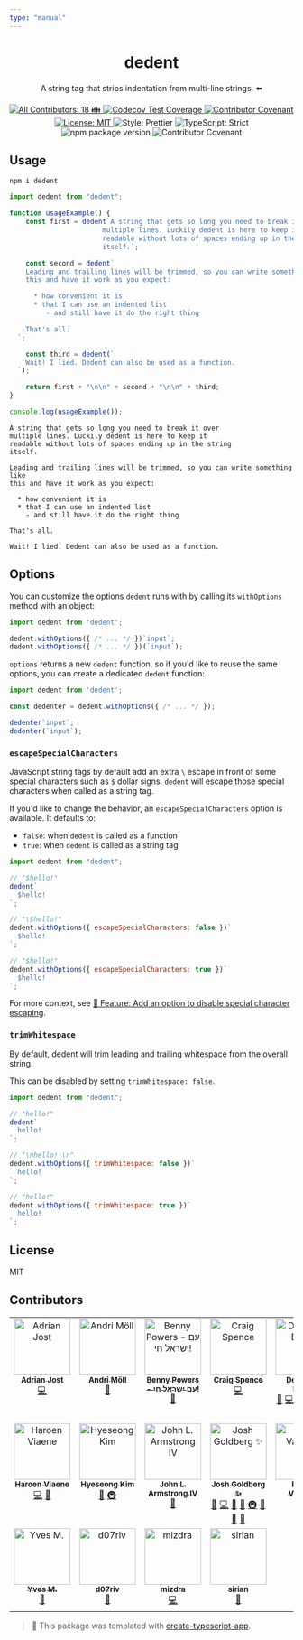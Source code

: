 ```yaml
---
type: "manual"
---
```


<h1 align="center">dedent</h1>

<p align="center">A string tag that strips indentation from multi-line strings. ⬅️</p>

<p align="center">
	<a href="#contributors" target="_blank">
<!-- prettier-ignore-start -->
<!-- ALL-CONTRIBUTORS-BADGE:START - Do not remove or modify this section -->
<img alt="All Contributors: 18 👪" src="https://img.shields.io/badge/all_contributors-18_👪-21bb42.svg" />
<!-- ALL-CONTRIBUTORS-BADGE:END -->
<!-- prettier-ignore-end -->
</a>
	<a href="https://codecov.io/gh/dmnd/dedent" target="_blank">
		<img alt="Codecov Test Coverage" src="https://codecov.io/gh/dmnd/dedent/branch/main/graph/badge.svg"/>
	</a>
	<a href="https://github.com/dmnd/dedent/blob/main/.github/CODE_OF_CONDUCT.md" target="_blank">
		<img alt="Contributor Covenant" src="https://img.shields.io/badge/code_of_conduct-enforced-21bb42" />
	</a>
	<a href="https://github.com/dmnd/dedent/blob/main/LICENSE.md" target="_blank">
		<img alt="License: MIT" src="https://img.shields.io/github/license/dmnd/dedent?color=21bb42">
	</a>
	<img alt="Style: Prettier" src="https://img.shields.io/badge/style-prettier-21bb42.svg" />
	<img alt="TypeScript: Strict" src="https://img.shields.io/badge/typescript-strict-21bb42.svg" />
	<img alt="npm package version" src="https://img.shields.io/npm/v/dedent?color=21bb42" />
	<img alt="Contributor Covenant" src="https://img.shields.io/badge/code_of_conduct-enforced-21bb42" />
</p>

## Usage

```shell
npm i dedent
```

```js
import dedent from "dedent";

function usageExample() {
	const first = dedent`A string that gets so long you need to break it over
                       multiple lines. Luckily dedent is here to keep it
                       readable without lots of spaces ending up in the string
                       itself.`;

	const second = dedent`
    Leading and trailing lines will be trimmed, so you can write something like
    this and have it work as you expect:

      * how convenient it is
      * that I can use an indented list
         - and still have it do the right thing

    That's all.
  `;

	const third = dedent(`
    Wait! I lied. Dedent can also be used as a function.
  `);

	return first + "\n\n" + second + "\n\n" + third;
}

console.log(usageExample());
```

```plaintext
A string that gets so long you need to break it over
multiple lines. Luckily dedent is here to keep it
readable without lots of spaces ending up in the string
itself.

Leading and trailing lines will be trimmed, so you can write something like
this and have it work as you expect:

  * how convenient it is
  * that I can use an indented list
    - and still have it do the right thing

That's all.

Wait! I lied. Dedent can also be used as a function.
```

## Options

You can customize the options `dedent` runs with by calling its `withOptions` method with an object:

<!-- prettier-ignore -->
```js
import dedent from 'dedent';

dedent.withOptions({ /* ... */ })`input`;
dedent.withOptions({ /* ... */ })(`input`);
```

`options` returns a new `dedent` function, so if you'd like to reuse the same options, you can create a dedicated `dedent` function:

<!-- prettier-ignore -->
```js
import dedent from 'dedent';

const dedenter = dedent.withOptions({ /* ... */ });

dedenter`input`;
dedenter(`input`);
```

### `escapeSpecialCharacters`

JavaScript string tags by default add an extra `\` escape in front of some special characters such as `$` dollar signs.
`dedent` will escape those special characters when called as a string tag.

If you'd like to change the behavior, an `escapeSpecialCharacters` option is available.
It defaults to:

- `false`: when `dedent` is called as a function
- `true`: when `dedent` is called as a string tag

```js
import dedent from "dedent";

// "$hello!"
dedent`
  $hello!
`;

// "\$hello!"
dedent.withOptions({ escapeSpecialCharacters: false })`
  $hello!
`;

// "$hello!"
dedent.withOptions({ escapeSpecialCharacters: true })`
  $hello!
`;
```

For more context, see [🚀 Feature: Add an option to disable special character escaping](https://github.com/dmnd/dedent/issues/63).

### `trimWhitespace`

By default, dedent will trim leading and trailing whitespace from the overall string.

This can be disabled by setting `trimWhitespace: false`.

```js
import dedent from "dedent";

// "hello!"
dedent`
  hello! 
`;

// "\nhello! \n"
dedent.withOptions({ trimWhitespace: false })`
  hello! 
`;

// "hello!"
dedent.withOptions({ trimWhitespace: true })`
  hello! 
`;
```

## License

MIT

## Contributors

<!-- spellchecker: disable -->
<!-- ALL-CONTRIBUTORS-LIST:START - Do not remove or modify this section -->
<!-- prettier-ignore-start -->
<!-- markdownlint-disable -->
<table>
  <tbody>
    <tr>
      <td align="center" valign="top" width="14.28%"><a href="https://adrianjost.dev/"><img src="https://avatars.githubusercontent.com/u/22987140?v=4?s=100" width="100px;" alt="Adrian Jost"/><br /><sub><b>Adrian Jost</b></sub></a><br /><a href="https://github.com/dmnd/dedent/commits?author=adrianjost" title="Code">💻</a></td>
      <td align="center" valign="top" width="14.28%"><a href="https://m811.com/"><img src="https://avatars.githubusercontent.com/u/156837?v=4?s=100" width="100px;" alt="Andri Möll"/><br /><sub><b>Andri Möll</b></sub></a><br /><a href="https://github.com/dmnd/dedent/issues?q=author%3Amoll" title="Bug reports">🐛</a></td>
      <td align="center" valign="top" width="14.28%"><a href="https://bennypowers.dev/"><img src="https://avatars.githubusercontent.com/u/1466420?v=4?s=100" width="100px;" alt="Benny Powers - עם ישראל חי!"/><br /><sub><b>Benny Powers - עם ישראל חי!</b></sub></a><br /><a href="#tool-bennypowers" title="Tools">🔧</a></td>
      <td align="center" valign="top" width="14.28%"><a href="https://github.com/phenomnomnominal"><img src="https://avatars.githubusercontent.com/u/1086286?v=4?s=100" width="100px;" alt="Craig Spence"/><br /><sub><b>Craig Spence</b></sub></a><br /><a href="https://github.com/dmnd/dedent/commits?author=phenomnomnominal" title="Code">💻</a></td>
      <td align="center" valign="top" width="14.28%"><a href="https://synthesis.com/"><img src="https://avatars.githubusercontent.com/u/4427?v=4?s=100" width="100px;" alt="Desmond Brand"/><br /><sub><b>Desmond Brand</b></sub></a><br /><a href="https://github.com/dmnd/dedent/issues?q=author%3Admnd" title="Bug reports">🐛</a> <a href="https://github.com/dmnd/dedent/commits?author=dmnd" title="Code">💻</a> <a href="https://github.com/dmnd/dedent/commits?author=dmnd" title="Documentation">📖</a> <a href="#ideas-dmnd" title="Ideas, Planning, & Feedback">🤔</a> <a href="#infra-dmnd" title="Infrastructure (Hosting, Build-Tools, etc)">🚇</a> <a href="#maintenance-dmnd" title="Maintenance">🚧</a> <a href="#projectManagement-dmnd" title="Project Management">📆</a> <a href="#tool-dmnd" title="Tools">🔧</a></td>
      <td align="center" valign="top" width="14.28%"><a href="https://github.com/G-Rath"><img src="https://avatars.githubusercontent.com/u/3151613?v=4?s=100" width="100px;" alt="Gareth Jones"/><br /><sub><b>Gareth Jones</b></sub></a><br /><a href="https://github.com/dmnd/dedent/commits?author=G-Rath" title="Code">💻</a> <a href="https://github.com/dmnd/dedent/issues?q=author%3AG-Rath" title="Bug reports">🐛</a></td>
      <td align="center" valign="top" width="14.28%"><a href="https://github.com/otakustay"><img src="https://avatars.githubusercontent.com/u/639549?v=4?s=100" width="100px;" alt="Gray Zhang"/><br /><sub><b>Gray Zhang</b></sub></a><br /><a href="https://github.com/dmnd/dedent/issues?q=author%3Aotakustay" title="Bug reports">🐛</a></td>
    </tr>
    <tr>
      <td align="center" valign="top" width="14.28%"><a href="https://haroen.me/"><img src="https://avatars.githubusercontent.com/u/6270048?v=4?s=100" width="100px;" alt="Haroen Viaene"/><br /><sub><b>Haroen Viaene</b></sub></a><br /><a href="https://github.com/dmnd/dedent/commits?author=Haroenv" title="Code">💻</a> <a href="#maintenance-Haroenv" title="Maintenance">🚧</a></td>
      <td align="center" valign="top" width="14.28%"><a href="https://blog.cometkim.kr/"><img src="https://avatars.githubusercontent.com/u/9696352?v=4?s=100" width="100px;" alt="Hyeseong Kim"/><br /><sub><b>Hyeseong Kim</b></sub></a><br /><a href="#tool-cometkim" title="Tools">🔧</a> <a href="#infra-cometkim" title="Infrastructure (Hosting, Build-Tools, etc)">🚇</a></td>
      <td align="center" valign="top" width="14.28%"><a href="https://github.com/jlarmstrongiv"><img src="https://avatars.githubusercontent.com/u/20903247?v=4?s=100" width="100px;" alt="John L. Armstrong IV"/><br /><sub><b>John L. Armstrong IV</b></sub></a><br /><a href="https://github.com/dmnd/dedent/issues?q=author%3Ajlarmstrongiv" title="Bug reports">🐛</a></td>
      <td align="center" valign="top" width="14.28%"><a href="http://www.joshuakgoldberg.com/"><img src="https://avatars.githubusercontent.com/u/3335181?v=4?s=100" width="100px;" alt="Josh Goldberg ✨"/><br /><sub><b>Josh Goldberg ✨</b></sub></a><br /><a href="https://github.com/dmnd/dedent/issues?q=author%3AJoshuaKGoldberg" title="Bug reports">🐛</a> <a href="https://github.com/dmnd/dedent/commits?author=JoshuaKGoldberg" title="Code">💻</a> <a href="https://github.com/dmnd/dedent/commits?author=JoshuaKGoldberg" title="Documentation">📖</a> <a href="#ideas-JoshuaKGoldberg" title="Ideas, Planning, & Feedback">🤔</a> <a href="#infra-JoshuaKGoldberg" title="Infrastructure (Hosting, Build-Tools, etc)">🚇</a> <a href="#maintenance-JoshuaKGoldberg" title="Maintenance">🚧</a> <a href="#projectManagement-JoshuaKGoldberg" title="Project Management">📆</a> <a href="#tool-JoshuaKGoldberg" title="Tools">🔧</a></td>
      <td align="center" valign="top" width="14.28%"><a href="https://pratapvardhan.com/"><img src="https://avatars.githubusercontent.com/u/3757165?v=4?s=100" width="100px;" alt="Pratap Vardhan"/><br /><sub><b>Pratap Vardhan</b></sub></a><br /><a href="https://github.com/dmnd/dedent/commits?author=pratapvardhan" title="Code">💻</a></td>
      <td align="center" valign="top" width="14.28%"><a href="https://github.com/lydell"><img src="https://avatars.githubusercontent.com/u/2142817?v=4?s=100" width="100px;" alt="Simon Lydell"/><br /><sub><b>Simon Lydell</b></sub></a><br /><a href="https://github.com/dmnd/dedent/issues?q=author%3Alydell" title="Bug reports">🐛</a></td>
      <td align="center" valign="top" width="14.28%"><a href="https://github.com/yinm"><img src="https://avatars.githubusercontent.com/u/13295106?v=4?s=100" width="100px;" alt="Yusuke Iinuma"/><br /><sub><b>Yusuke Iinuma</b></sub></a><br /><a href="https://github.com/dmnd/dedent/commits?author=yinm" title="Code">💻</a></td>
    </tr>
    <tr>
      <td align="center" valign="top" width="14.28%"><a href="https://github.com/yvele"><img src="https://avatars.githubusercontent.com/u/4225430?v=4?s=100" width="100px;" alt="Yves M."/><br /><sub><b>Yves M.</b></sub></a><br /><a href="#tool-yvele" title="Tools">🔧</a></td>
      <td align="center" valign="top" width="14.28%"><a href="https://github.com/d07RiV"><img src="https://avatars.githubusercontent.com/u/3448203?v=4?s=100" width="100px;" alt="d07riv"/><br /><sub><b>d07riv</b></sub></a><br /><a href="https://github.com/dmnd/dedent/issues?q=author%3Ad07RiV" title="Bug reports">🐛</a></td>
      <td align="center" valign="top" width="14.28%"><a href="https://mizdra.net/"><img src="https://avatars.githubusercontent.com/u/9639995?v=4?s=100" width="100px;" alt="mizdra"/><br /><sub><b>mizdra</b></sub></a><br /><a href="https://github.com/dmnd/dedent/commits?author=mizdra" title="Code">💻</a></td>
      <td align="center" valign="top" width="14.28%"><a href="https://github.com/sirian"><img src="https://avatars.githubusercontent.com/u/897643?v=4?s=100" width="100px;" alt="sirian"/><br /><sub><b>sirian</b></sub></a><br /><a href="https://github.com/dmnd/dedent/issues?q=author%3Asirian" title="Bug reports">🐛</a></td>
    </tr>
  </tbody>
</table>

<!-- markdownlint-restore -->
<!-- prettier-ignore-end -->

<!-- ALL-CONTRIBUTORS-LIST:END -->
<!-- spellchecker: enable -->

> 💙 This package was templated with [create-typescript-app](https://github.com/JoshuaKGoldberg/create-typescript-app).
